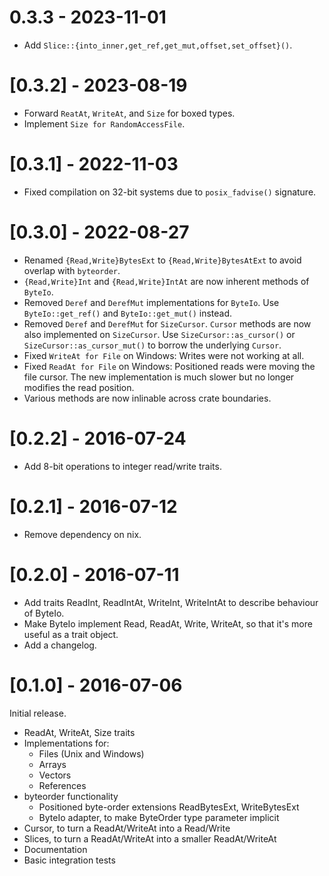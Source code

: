 # 0.3.3 - 2023-11-01

* Add `Slice::{into_inner,get_ref,get_mut,offset,set_offset}()`.

# [0.3.2] - 2023-08-19

* Forward `ReatAt`, `WriteAt`, and `Size` for boxed types.
* Implement `Size for RandomAccessFile`.

# [0.3.1] - 2022-11-03

* Fixed compilation on 32-bit systems due to `posix_fadvise()` signature.

# [0.3.0] - 2022-08-27

* Renamed `{Read,Write}BytesExt` to `{Read,Write}BytesAtExt` to avoid overlap
  with `byteorder`.
* `{Read,Write}Int` and `{Read,Write}IntAt` are now inherent methods of
  `ByteIo`.
* Removed `Deref` and `DerefMut` implementations for `ByteIo`.
  Use `ByteIo::get_ref()` and `ByteIo::get_mut()` instead.
* Removed `Deref` and `DerefMut` for `SizeCursor`. `Cursor` methods are now
  also implemented on `SizeCursor`. Use `SizeCursor::as_cursor()` or
  `SizeCursor::as_cursor_mut()` to borrow the underlying `Cursor`.
* Fixed `WriteAt for File` on Windows: Writes were not working at all.
* Fixed `ReadAt for File` on Windows: Positioned reads were moving the
  file cursor. The new implementation is much slower but no longer modifies
  the read position.
* Various methods are now inlinable across crate boundaries.


# [0.2.2] - 2016-07-24

* Add 8-bit operations to integer read/write traits.


# [0.2.1] - 2016-07-12

* Remove dependency on nix.


# [0.2.0] - 2016-07-11

* Add traits ReadInt, ReadIntAt, WriteInt, WriteIntAt to describe behaviour of
  ByteIo.
* Make ByteIo implement Read, ReadAt, Write, WriteAt, so that it's more useful
  as a trait object.
* Add a changelog.


# [0.1.0] - 2016-07-06

Initial release.

* ReadAt, WriteAt, Size traits
* Implementations for:
  * Files (Unix and Windows)
  * Arrays
  * Vectors
  * References
* byteorder functionality
  * Positioned byte-order extensions ReadBytesExt, WriteBytesExt
  * ByteIo adapter, to make ByteOrder type parameter implicit
* Cursor, to turn a ReadAt/WriteAt into a Read/Write
* Slices, to turn a ReadAt/WriteAt into a smaller ReadAt/WriteAt
* Documentation
* Basic integration tests

